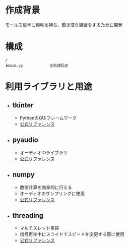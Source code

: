 # 作成背景
モールス信号に興味を持ち、聞き取り練習をするために開発

# 構成
```
/
┝main.py            全処理記述
```
# 利用ライブラリと用途
- ## tkinter
  - PythonのGUIフレームワーク
  - [公式リファレンス](https://docs.python.org/ja/3/library/tkinter.html)
- ## pyaudio
  - オーディオIOライブラリ
  - [公式リファレンス](https://people.csail.mit.edu/hubert/pyaudio/docs/)
- ## numpy
  - 数値計算を効率的に行える
  - オーディオのサンプリングに使用
  - [公式リファレンス](https://numpy.org/doc/stable/)
- ## threading
  - マルチスレッド実装
  - 信号再生中にスライドでスピードを変更する際に使用
  - [公式リファレンス](https://docs.python.org/ja/3/library/threading.html)